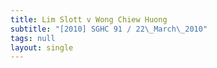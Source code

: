 ```yaml
---
title: Lim Slott v Wong Chiew Huong
subtitle: "[2010] SGHC 91 / 22\_March\_2010"
tags: null
layout: single
---
```



